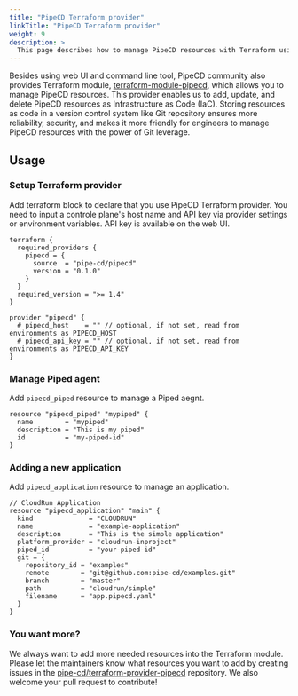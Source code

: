 ```yaml
---
title: "PipeCD Terraform provider"
linkTitle: "PipeCD Terraform provider"
weight: 9
description: >
  This page describes how to manage PipeCD resources with Terraform using terraform-module-pipecd.
---
```


Besides using web UI and command line tool, PipeCD community also provides Terraform module, [terraform-module-pipecd](https://registry.terraform.io/providers/pipe-cd/pipecd/latest), which allows you to manage PipeCD resources.
This provider enables us to add, update, and delete PipeCD resources as  Infrastructure as Code (IaC). Storing resources as code in a version control system like Git repository ensures more reliability, security, and makes it more friendly for engineers to manage PipeCD resources with the power of Git leverage.

## Usage

### Setup Terraform provider
Add terraform block to declare that you use PipeCD Terraform provider. You need to input a controle plane's host name and API key via provider settings or environment variables. API key is available on the web UI.

```hcl
terraform {
  required_providers {
    pipecd = {
      source  = "pipe-cd/pipecd"
      version = "0.1.0"
    }
  }
  required_version = ">= 1.4"
}

provider "pipecd" {
  # pipecd_host    = "" // optional, if not set, read from environments as PIPECD_HOST
  # pipecd_api_key = "" // optional, if not set, read from environments as PIPECD_API_KEY
}
```

### Manage Piped agent
Add `pipecd_piped` resource to manage a Piped aegnt.

```hcl
resource "pipecd_piped" "mypiped" {
  name        = "mypiped"
  description = "This is my piped"
  id          = "my-piped-id"
}
```

### Adding a new application
Add `pipecd_application` resource to manage an application.

```hcl
// CloudRun Application
resource "pipecd_application" "main" {
  kind              = "CLOUDRUN"
  name              = "example-application"
  description       = "This is the simple application"
  platform_provider = "cloudrun-inproject"
  piped_id          = "your-piped-id"
  git = {
    repository_id = "examples"
    remote        = "git@github.com:pipe-cd/examples.git"
    branch        = "master"
    path          = "cloudrun/simple"
    filename      = "app.pipecd.yaml"
  }
}
```

### You want more?

We always want to add more needed resources into the Terraform module. Please let the maintainers know what resources you want to add by creating issues in the [pipe-cd/terraform-provider-pipecd](https://github.com/pipe-cd/terraform-provider-pipecd/) repository. We also welcome your pull request to contribute!
